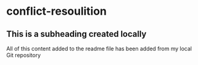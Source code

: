 # conflict-resoulition

## This is a subheading created locally

All of this content added to the readme file has been added from my local Git repository
